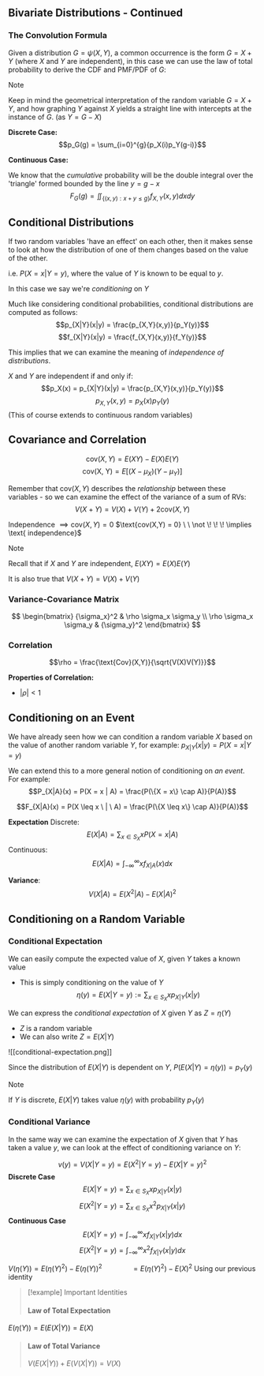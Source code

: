 
## Bivariate Distributions - Continued

### The Convolution Formula

Given a distribution $G = \psi(X,Y)$, a common occurrence is the form $G = X + Y$ (where $X$ and $Y$ are independent), in this case we can use the law of total probability to derive the CDF and PMF/PDF of $G$:

>[!note] 
>Keep in mind the geometrical interpretation of the random variable $G = X + Y$, and how graphing $Y$ against $X$ yields a straight line with intercepts at the instance of $G$. (as $Y = G - X$)

**Discrete Case:**
$$p_G(g) = \sum_{i=0}^{g}{p_X(i)p_Y(g-i)}$$



**Continuous Case:**

We know that the *cumulative* probability will be the double integral over the 'triangle' formed bounded by the line $y = g - x$
$$F_G(g) = \iint_{\{(x,y) : x+y \leq g\}}{}f_{X,Y}(x,y)dxdy$$

## Conditional Distributions

If two random variables 'have an effect' on each other, then it makes sense to look at how the distribution of one of them changes based on the value of the other. 

i.e. $P(X = x | Y = y)$, where the value of $Y$ is known to be equal to $y$.

In this case we say we're *conditioning* on $Y$


Much like considering conditional probabilities, conditional distributions are computed as follows:
$$p_{X|Y}(x|y) = \frac{p_{X,Y}(x,y)}{p_Y(y)}$$
$$f_{X|Y}(x|y) = \frac{f_{X,Y}(x,y)}{f_Y(y)}$$

This implies that we can examine the meaning of *independence of distributions*.

$X$ and $Y$ are independent if and only if:
$$p_X(x) = p_{X|Y}(x|y) = \frac{p_{X,Y}(x,y)}{p_Y(y)}$$
$$p_{X,Y}(x,y) = p_X(x)p_Y(y)$$
(This of course extends to continuous random variables)



## Covariance and Correlation

$$\text{cov}(X,Y) = E(XY)-E(X)E(Y)$$
$$\text{cov(X, Y)} = E[(X-\mu_X)(Y-\mu_Y)]$$

Remember that $\text{cov}(X, Y)$ describes the *relationship* between these variables - so we can examine the effect of the variance of a sum of RVs:
$$V(X + Y) = V(X) + V(Y) + 2\text{cov}(X, Y)$$


$\text{Independence } \implies \text{cov}(X, Y) = 0$
$\text{cov(X,Y) = 0} \ \ \not \! \! \! \implies \text{ independence}$


>[!note]
>Recall that if $X$ and $Y$ are independent, $E(XY) = E(X)E(Y)$
>
>It is also true that $V(X+Y) = V(X) + V(Y)$


### Variance-Covariance Matrix
$$
\begin{bmatrix}
	{\sigma_x}^2 & \rho \sigma_x \sigma_y \\
	\rho \sigma_x \sigma_y & {\sigma_y}^2
\end{bmatrix}
$$


### Correlation


$$\rho = \frac{\text{Cov}(X,Y)}{\sqrt{V(X)V(Y)}}$$

**Properties of Correlation:**
- $|\rho| < 1$


## Conditioning on an Event

We have already seen how we can condition a random variable $X$ based on the value of another random variable $Y$, for example: $p_{X|Y}(x|y) = P(X = x | Y = y)$


We can extend this to a more general notion of conditioning on *an event*.
For example:
$$P_{X|A}(x) = P(X = x | A) = \frac{P(\{X = x\} \cap A)}{P(A)}$$

$$F_{X|A}(x) = P(X \leq x \ | \ A) = \frac{P(\{X \leq x\} \cap A)}{P(A)}$$

**Expectation**
Discrete:
$$E(X|A) = \sum_{x \in S_X}{xP(X=x|A)}$$
Continuous:
$$E(X|A) = \int_{-\infty}^{\infty}xf_{X|A}(x)dx$$

**Variance**:
$$V(X|A) = E(X^2|A) - E(X|A)^2$$

## Conditioning on a Random Variable



### Conditional Expectation

We can easily compute the expected value of $X$, given $Y$ takes a known value
- This is simply conditioning on the value of $Y$
$$\eta(y) = E(X \vert Y = y) := \sum_{x \in S_X}{x p_{X|Y}(x|y)}$$


We can express the *conditional expectation* of $X$ given $Y$ as $Z = \eta(Y)$
- $Z$ is a random variable
- We can also write $Z = E(X|Y)$

![[conditional-expectation.png]]


Since the distribution of $E(X|Y)$ is dependent on $Y$, $P(E(X|Y) = \eta(y)) = p_Y(y)$


>[!note]
>If $Y$ is discrete, $E(X|Y)$ takes value $\eta(y)$ with probability $p_Y(y)$


### Conditional Variance


In the same way we can examine the expectation of $X$ given that $Y$ has taken a value $y$, we can look at the effect of conditioning variance on $Y$:

$$v(y) = V(X|Y=y) = E(X^2|Y=y)-E(X|Y=y)^2$$
**Discrete Case**
$$E(X|Y=y)=\sum_{x\in S_X}xp_{X|Y}(x|y)$$
$$E(X^2|Y=y)=\sum_{x\in S_X}x^2p_{X|Y}(x|y)$$
**Continuous Case**
$$E(X|Y=y)=\int_{-\infty}^{\infty}{xf_{X|Y}(x|y)}dx$$
$$E(X^2|Y=y)=\int_{-\infty}^{\infty}{x^2f_{X|Y}(x|y)}dx$$



$V(\eta(Y)) = E(\eta(Y)^2) - E(\eta(Y))^2$
$\ \ \ \ \ \ \ \ \ \ \ \ \ \  =E(\eta(Y)^2)-E(X)^2$   Using our previous identity


>[!example] Important Identities
>#### Law of Total Expectation
$E(\eta(Y)) = E(E(X \vert Y)) = E(X)$
>#### Law of Total Variance
> $V(E(X \vert Y)) + E(V(X \vert Y)) = V(X)$

